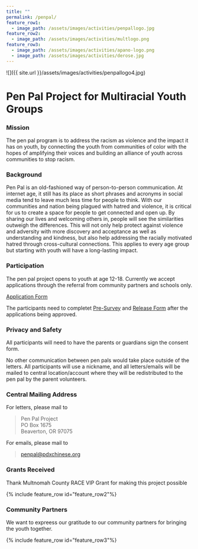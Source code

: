 ```yaml
---
title: ""
permalink: /penpal/
feature_row1:
  - image_path: /assets/images/activities/penpallogo.jpg
feature_row2:
  - image_path: /assets/images/activities/multlogo.png
feature_row3:
  - image_path: /assets/images/activities/apano-logo.png
  - image_path: /assets/images/activities/derose.jpg
---
```


![]({{ site.url }}/assets/images/activities/penpallogo4.jpg)

# Pen Pal Project for Multiracial Youth Groups

### Mission

The pen pal program is to address the racism as violence and the impact it has on youth, by connecting the youth from communities of color with the hopes of amplifying their voices and building an alliance of youth across communities to stop racism.

### Background

Pen Pal is an old-fashioned way of person-to-person communication. At internet age, it still has its place as short phrases and acronyms in social media tend to leave much less time for people to think. With our communities and nation being plagued with hatred and violence, it is critical for us to create a space for people to get connected and open up. By sharing our lives and welcoming others in, people will see the similarities outweigh the differences. This will not only help protect against violence and adversity with more discovery and acceptance as well as understanding and kindness, but also help addressing the racially motivated hatred through cross-cultural connections. This applies to every age group but starting with youth will have a long-lasting impact.

### Participation

The pen pal project opens to youth at age 12-18. Currently we accept applications through the referral from community partners and schools only.

[Application Form](https://docs.google.com/forms/d/e/1FAIpQLSc0d4WQuLi3g14vt3X3CUbjIzki-JTLUWvKXtn48dlmyxVFrA/viewform?usp=sf_link)

The participants need to completet [Pre-Survey](https://docs.google.com/forms/d/e/1FAIpQLSfx1Ccb-3ufzoCoLGll39AQQBPywD5lGp8o7A-W7wzW7-OGUQ/viewform?gxids=7628) and [Release Form](/assets/images/activities/race-vip-release-forms.pdf) after the applications being approved.

### Privacy and Safety

All participants will need to have the parents or guardians sign the consent form.

No other communication between pen pals would take place outside of the letters. All participants will use a nickname, and all letters/emails will be mailed to central location/account where they will be redistributed to the pen pal by the parent volunteers.

### Central Mailing Address

For letters, please mail to

>Pen Pal Project  
>PO Box 1675  
>Beaverton, OR 97075  

For emails, please mail to

>[penpal@pdxchinese.org](mailto:penpal@pdxchinese.org)

### Grants Received

Thank Multnomah County RACE VIP Grant for making this project possible

{% include feature_row id="feature_row2"%}

### Community Partners

We want to expreess our gratitude to our community partners for bringing the youth together.

{% include feature_row id="feature_row3"%}
